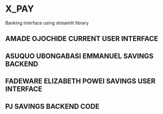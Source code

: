 # X_PAY
Banking interface using streamlit library
## AMADE OJOCHIDE CURRENT USER INTERFACE
## ASUQUO UBONGABASI EMMANUEL SAVINGS BACKEND
## FADEWARE ELIZABETH POWEI SAVINGS  USER INTERFACE
## PJ SAVINGS BACKEND CODE
